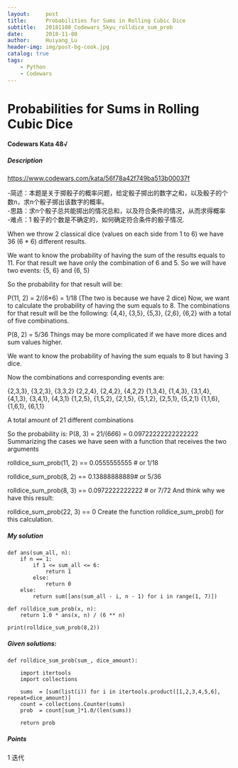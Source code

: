 ```yaml
---
layout:     post
title:      Probabilities for Sums in Rolling Cubic Dice
subtitle:   20181108_Codewars_5kyu_rolldice_sum_prob
date:       2018-11-08
author:     Huiyang_Lu
header-img: img/post-bg-cook.jpg
catalog: true
tags:
    - Python
    - Codewars
---
```

# Probabilities for Sums in Rolling Cubic Dice
#### Codewars Kata 48√
##### Description
https://www.codewars.com/kata/56f78a42f749ba513b00037f

-简述：本题是关于掷骰子的概率问题，给定骰子掷出的数字之和，以及骰子的个数n，求n个骰子掷出该数字的概率。  
-思路：求n个骰子总共能掷出的情况总和，以及符合条件的情况，从而求得概率  
-难点：1 骰子的个数是不确定的，如何确定符合条件的骰子情况.  
  
When we throw 2 classical dice (values on each side from 1 to 6) we have 36 (6 * 6) different results.

We want to know the probability of having the sum of the results equals to 11. For that result we have only the combination of 6 and 5. So we will have two events: {5, 6} and {6, 5}

So the probability for that result will be:

P(11, 2) = 2/(6*6) = 1/18    (The two is because we have 2 dice)
Now, we want to calculate the probability of having the sum equals to 8. The combinations for that result will be the following: {4,4}, {3,5}, {5,3}, {2,6}, {6,2} with a total of five combinations.

P(8, 2) = 5/36
Things may be more complicated if we have more dices and sum values higher.

We want to know the probability of having the sum equals to 8 but having 3 dice.

Now the combinations and corresponding events are:

{2,3,3}, {3,2,3}, {3,3,2}
{2,2,4}, {2,4,2}, {4,2,2}
{1,3,4}, {1,4,3}, {3,1,4}, {4,1,3}, {3,4,1}, {4,3,1}
{1,2,5}, {1,5,2}, {2,1,5}, {5,1,2}, {2,5,1}, {5,2,1}
{1,1,6}, {1,6,1}, {6,1,1}

A total amount of 21 different combinations

So the probability is:
P(8, 3) = 21/(6*6*6) = 0.09722222222222222
Summarizing the cases we have seen with a function that receives the two arguments

rolldice_sum_prob(11, 2) == 0.0555555555 # or 1/18

rolldice_sum_prob(8, 2) ==  0.13888888889# or 5/36

rolldice_sum_prob(8, 3) == 0.0972222222222  # or 7/72
And think why we have this result:

rolldice_sum_prob(22, 3) == 0
Create the function rolldice_sum_prob() for this calculation.

##### My solution
    def ans(sum_all, n):
        if n == 1:
            if 1 <= sum_all <= 6:
                return 1
            else:
                return 0
        else:
            return sum([ans(sum_all - i, n - 1) for i in range(1, 7)])

    def rolldice_sum_prob(x, n):
        return 1.0 * ans(x, n) / (6 ** n)

    print(rolldice_sum_prob(8,2))

##### Given solutions:
    def rolldice_sum_prob(sum_, dice_amount):
    
        import itertools
        import collections   
        
        sums  = [sum(list(i)) for i in itertools.product([1,2,3,4,5,6], repeat=dice_amount)]
        count = collections.Counter(sums)
        prob  = count[sum_]*1.0/(len(sums))
    
        return prob


##### Points  
1 迭代  